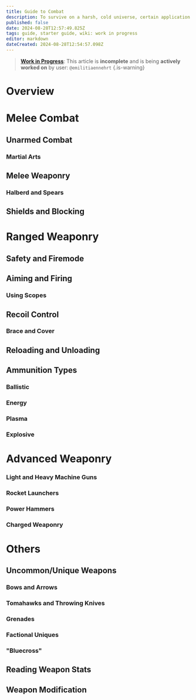 ```yaml
---
title: Guide to Combat
description: To survive on a harsh, cold universe, certain application of force must be utilized.
published: false
date: 2024-08-28T12:57:49.825Z
tags: guide, starter guide, wiki: work in progress
editor: markdown
dateCreated: 2024-08-28T12:54:57.098Z
---
```


> [**Work in Progress**](/maintenance/Templates#work-in-progress): This article is **incomplete** and is being **actively worked on** by user: `@emilitiaennehrt`
{.is-warning}

# Overview

# Melee Combat

## Unarmed Combat

### Martial Arts

## Melee Weaponry

### Halberd and Spears

## Shields and Blocking

# Ranged Weaponry

## Safety and Firemode

## Aiming and Firing

### Using Scopes

## Recoil Control

### Brace and Cover

## Reloading and Unloading

## Ammunition Types

### Ballistic

### Energy

### Plasma

### Explosive

# Advanced Weaponry

### Light and Heavy Machine Guns

### Rocket Launchers

### Power Hammers

### Charged Weaponry

# Others

## Uncommon/Unique Weapons
### Bows and Arrows

### Tomahawks and Throwing Knives

### Grenades

### Factional Uniques

### "Bluecross"

## Reading Weapon Stats

## Weapon Modification